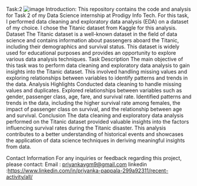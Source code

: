 Task:2
![image](https://github.com/priyanka12-hub/Prodigy_tech_DS02-/assets/173486603/6aeaf082-9a9c-4a8d-aa1f-6afcd738d01a)
Introduction: This repository contains the code and analysis for Task 2 of my Data Science internship at Prodigy Info Tech. For this task, I performed data cleaning and exploratory data analysis (EDA) on a dataset of my choice. I chose the Titanic dataset from Kaggle for this analysis.
Dataset The Titanic dataset is a well-known dataset in the field of data science and contains information about passengers aboard the Titanic, including their demographics and survival status. This dataset is widely used for educational purposes and provides an opportunity to explore various data analysis techniques.
Task Description The main objective of this task was to perform data cleaning and exploratory data analysis to gain insights into the Titanic dataset. This involved handling missing values and exploring relationships between variables to identify patterns and trends in the data.
Analysis Highlights Conducted data cleaning to handle missing values and duplicates. Explored relationships between variables such as gender, passenger class, age, fare, and survival rate. Identified patterns and trends in the data, including the higher survival rate among females, the impact of passenger class on survival, and the relationship between age and survival. Conclusion The data cleaning and exploratory data analysis performed on the Titanic dataset provided valuable insights into the factors influencing survival rates during the Titanic disaster. This analysis contributes to a better understanding of historical events and showcases the application of data science techniques in deriving meaningful insights from data.

Contact Information For any inquiries or feedback regarding this project, please contact: Email : priyankavgm9@gmail.com linkedin :https://www.linkedin.com/in/priyanka-pappala-299a92311/recent-activity/all/
